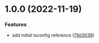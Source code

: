 # 1.0.0 (2022-11-19)


### Features

* add initial tsconfig reference ([79d3039](https://github.com/bbeesley/tsconfig/commit/79d3039cbe4d19403e3e2879a98371e843addaa0))
